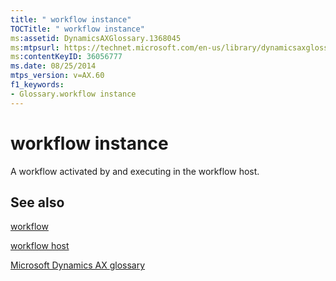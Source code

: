 ```yaml
---
title: " workflow instance"
TOCTitle: " workflow instance"
ms:assetid: DynamicsAXGlossary.1368045
ms:mtpsurl: https://technet.microsoft.com/en-us/library/dynamicsaxglossary.1368045(v=AX.60)
ms:contentKeyID: 36056777
ms.date: 08/25/2014
mtps_version: v=AX.60
f1_keywords:
- Glossary.workflow instance
---
```


# workflow instance

A workflow activated by and executing in the workflow host.

## See also

[workflow](workflow.md)

[workflow host](workflow-host.md)

[Microsoft Dynamics AX glossary](glossary/microsoft-dynamics-ax-glossary.md)

  


